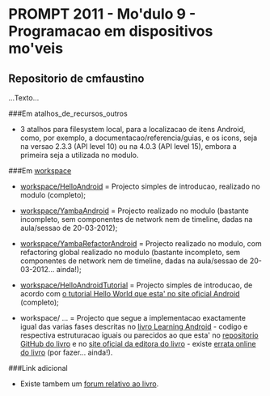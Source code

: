# PROMPT 2011 - Mo'dulo 9 - Programacao em dispositivos mo'veis

## Repositorio de cmfaustino

...Texto...

###Em atalhos\_de\_recursos_outros

* 3 atalhos para filesystem local, para a localizacao de itens Android, como, por exemplo, a documentacao/referencia/guias, e os icons, seja na versao 2.3.3 (API level 10) ou na 4.0.3 (API level 15), embora a primeira seja a utilizada no modulo.

###Em [workspace](/workspace/)

* [workspace/HelloAndroid](/workspace/HelloAndroid/) = Projecto simples de introducao, realizado no modulo (completo);
* [workspace/YambaAndroid](/workspace/YambaAndroid/) = Projecto realizado no modulo (bastante incompleto, sem componentes de network nem de timeline, dadas na aula/sessao de 20-03-2012);
* [workspace/YambaRefactorAndroid](/workspace/YambaRefactorAndroid/) = Projecto realizado no modulo, com refactoring global realizado no modulo (bastante incompleto, sem componentes de network nem de timeline, dadas na aula/sessao de 20-03-2012... ainda!);

* [workspace/HelloAndroidTutorial](/workspace/HelloAndroidTutorial/) = Projecto simples de introducao, de acordo com [o tutorial Hello World que esta' no site oficial Android](http://developer.android.com/resources/tutorials/hello-world.html) (completo);

* workspace/ ... = Projecto que segue a implementacao exactamente igual das varias fases descritas no [livro Learning Android](http://ofps.oreilly.com/titles/9781449390501/) - codigo e respectiva estruturacao iguais ou parecidos ao que esta' no [repositorio GitHub do livro](https://github.com/marakana/LearningAndroidYamba) e no [site oficial da editora do livro](http://examples.oreilly.com/0636920010883/) - existe [errata online do livro](http://oreilly.com/catalog/errata.csp?isbn=0636920010883) (por fazer... ainda!).

###Link adicional

* Existe tambem um [forum relativo ao livro](https://marakana.com/forums/android/learning_android_book/).
